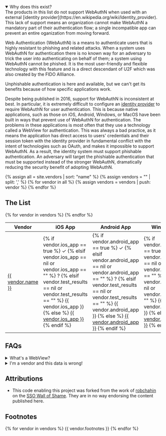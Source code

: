 ---
---
<script src="assets/js/sorttable.js"></script>

<details open>
<summary>
Why does this exist?
</summary>
The products in this list do not support WebAuthN when used with an external [identity provider](https://en.wikipedia.org/wiki/Identity_provider). This lack of support means an organization cannot make WebAuthN a mandatory part of their authentication flow; a single incompatible app can prevent an entire oganization from moving forward.

Web Authentication (WebAuthN) is a means to authenticate users that is highly resistant to phishing and related attacks. When a system uses WebAuthN for authentication there is no known way for an adversary to trick the user into authenticating on behalf of them; a system using WebAuthN cannot be phished. It is the most user-friendly and flexible technology with this feature and is a direct descendant of U2F which was also created by the FIDO Allliance.

Unphishable authentication is here and available, but we can't get its benefits because of how specific applications work.

Despite being published in 2016, support for WebAuthN is inconsistent at best. In particular, it is extremely difficult to configure an [identity provider](https://en.wikipedia.org/wiki/Identity_provider) to require WebAuthN for user authentication. This is because native applications, such as those on iOS, Android, Windows, or MacOS have been built in ways that prevent use of WebAuthN for authentication. The problems in these applications is most often that they use a technology called a WebView for authentication. This was always a bad practice, as it means the application has direct access to users' credentials and their session token with the identity provider in fundamental conflict with the intent of technologies such as OAuth, and makes it impossible to support WebAuthN. As a result, the identity system must support phishable authentication. An adversary will target the phishiable authentication that must be supported instead of the stronger WebAuthN, dramatically reducing the security benefit of adopting WebAuthN.

</details>

{% assign all = site.vendors | sort: "name" %}
{% assign vendors = "" | split: ',' %}
{% for vendor in all %}
	{% assign vendors = vendors | push: vendor %}
{% endfor %}

## The List

<table class="sortable">
<thead>
<tr><th>Vendor</th><th>iOS App</th><th>Android App</th><th>Windows Client</th><th>Mac Client</th><th>Linux Client</th><th>Date Updated</th></tr>
</thead>
<tbody>
{% for vendor in vendors %}
<tr>
<td markdown="span"><a href="{{ vendor.vendor_url }}">{{ vendor.name }}</a></td>

<!-- iOS App Platform -->
<td markdown="span">
<!-- Try to reflect the product's behavior on this platform with text/symbols -->
{% if vendor.ios_app == true %}
<!-- If app was tested and it worked -->
	&#10003;
{% elsif vendor.ios_app == nil or vendor.ios_app == "" %}
<!-- If we have no information about this app -->
	?
<!-- At this point in the logic the app did not work with FIDO2 -->
{% elsif vendor.test_results == nil or vendor.test_results == "" %}
<!-- If don't have specific test results to link to -->
	{{ vendor.ios_app }}
{% else %}
<!-- We have specific testing results to link to -->
	<a href="{{ vendor.test_results }}">{{ vendor.ios_app }}</a>
{% endif %}
<!-- Whew, done with that app platform -->
</td>

<!-- Android App Platform -->
<td markdown="span">
<!-- Try to reflect the product's behavior on this platform with text/symbols -->
{% if vendor.android_app == true %}
<!-- If app was tested and it worked -->
	&#10003;
{% elsif vendor.android_app == nil or vendor.android_app == "" %}
<!-- If we have no information about this app -->
	?
<!-- At this point in the logic the app did not work with FIDO2 -->
{% elsif vendor.test_results == nil or vendor.test_results == "" %}
<!-- If don't have specific test results to link to -->
	{{ vendor.android_app }}
{% else %}
<!-- We have specific testing results to link to -->
	<a href="{{ vendor.test_results }}">{{ vendor.android_app }}</a>
{% endif %}
<!-- Whew, done with that app platform -->
</td>

<!-- Windows Client Platform -->
<td markdown="span">
<!-- Try to reflect the product's behavior on this platform with text/symbols -->
{% if vendor.windows_client == true %}
<!-- If app was tested and it worked -->
	&#10003;
{% elsif vendor.windows_client == nil or vendor.windows_client == "" %}
<!-- If we have no information about this app -->
	?
<!-- At this point in the logic the app did not work with FIDO2 -->
{% elsif vendor.test_results == nil or vendor.test_results == "" %}
<!-- If don't have specific test results to link to -->
	{{ vendor.windows_client }}
{% else %}
<!-- We have specific testing results to link to -->
	<a href="{{ vendor.test_results }}">{{ vendor.windows_client }}</a>
{% endif %}
<!-- Whew, done with that app platform -->
</td>

<!-- Mac Client Platform -->
<td markdown="span">
<!-- Try to reflect the product's behavior on this platform with text/symbols -->
{% if vendor.mac_client == true %}
<!-- If app was tested and it worked -->
	&#10003;
{% elsif vendor.mac_client == nil or vendor.mac_client == "" %}
<!-- If we have no information about this app -->
	?
<!-- At this point in the logic the app did not work with FIDO2 -->
{% elsif vendor.test_results == nil or vendor.test_results == "" %}
<!-- If don't have specific test results to link to -->
	{{ vendor.mac_client }}
{% else %}
<!-- We have specific testing results to link to -->
	<a href="{{ vendor.test_results }}">{{ vendor.mac_client }}</a>
{% endif %}
<!-- Whew, done with that app platform -->
</td>

<!-- Linux Client Platform -->
<td markdown="span">
<!-- Try to reflect the product's behavior on this platform with text/symbols -->
{% if vendor.linux_client == true %}
<!-- If app was tested and it worked -->
	&#10003;
{% elsif vendor.linux_client == nil or vendor.linux_client == "" %}
<!-- If we have no information about this app -->
	?
<!-- At this point in the logic the app did not work with FIDO2 -->
{% elsif vendor.test_results == nil or vendor.test_results == "" %}
<!-- If don't have specific test results to link to -->
	{{ vendor.linux_client }}
{% else %}
<!-- We have specific testing results to link to -->
	<a href="{{ vendor.test_results }}">{{ vendor.linux_client }}</a>
{% endif %}
<!-- Whew, done with that app platform -->
</td>

<td>{{ vendor.updated_at }}</td>
</tr>
{% endfor %}
</tbody>
</table>

## FAQs

<details>
<summary>
What's a WebView?
</summary>
<a href="https://developer.android.com/reference/android/webkit/WebView">A WebView is a low-feature web browser</a> built into an operating system for use in applications. It lacks numerous features, including support FIDO2. Their use in authentication has been known as a bad idea for many years, and <a href="https://developers.googleblog.com/2021/06/upcoming-security-changes-to-googles-oauth-2.0-authorization-endpoint.html">Internet companies have begun actively preventing its use more recently</a>.
</details>

<details>
<summary>
I'm a vendor and this data is wrong!
</summary>
Please feel free to <a href="https://github.com/Authentication-Advocate/webauthn-wall-of-shame">submit a PR to this repository</a>. I only want this data to be accurate.
</details>

## Attributions
* This code enabling this project was forked from the work of [robchahin](https://github.com/robchahin) on the [SSO Wall of Shame](https://github.com/robchahin/sso-wall-of-shame). They are in no way endorsing the content published here.

## Footnotes
{% for vendor in vendors %}
{{ vendor.footnotes }}
{% endfor %}
